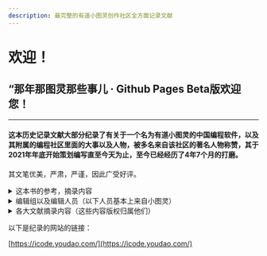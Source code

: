 ```yaml
---
description: 最完整的有道小图灵创作社区全方面记录文献
---
```


# 欢迎！

## “那年那图灵那些事儿 · Github Pages Beta版欢迎您！

***

#### 这本历史记录文献大部分纪录了有关于一个名为有道小图灵的中国编程软件，以及其附属的编程社区里面的大事以及人物，被多名来自该社区的著名人物称赞，其于2021年年底开始策划编写直至今天为止，至今已经经历了4年7个月的打磨。

其文笔优美，严肃，严谨，因此广受好评。

<details>

<summary>这本书的参考，摘录内容</summary>

那年那TAC那些事儿以及其番外（主要记载来自该社区的历史最大组织的所有事物）

有道小图灵历史（主要以简洁的文笔记载了除了2023年以外的大部分小图灵历史）

图灵维基（其文案在GitBook，但由于资金问题停止更新）

图灵维基资料库（上方的文案补充，记录了许多组织，现名为论小图灵的组织和人物）

梁梓言列传（记载近几个月一名中国学生的在该社区内的辱骂历史）

论小图灵的组织（该文献的大部分词条由笔者贡献，但是其记载的组织虽多但不精确）

以及大量的原创内容。

</details>

<details>

<summary>编辑组以及编辑人员（以下人员基本上来自小图灵）</summary>

文献策划：@默麒

笔者@默麒

主笔为@默麒

#### 参考作者：（摘录内容的版权分别归属于以下史学家）

@qqcd

@海阔天空

</details>

<details>

<summary>各大文献摘录内容（这些内容版权归属他们）</summary>

有关《有道小图灵历史》的摘录内容：（这些部分的版权归属@海阔天空）

FCX时代的OP部分参考，且摘录了些许词句。

六一大版本更新百分之九十摘录，有百分之十的原创添加和修改。

四月维护一半摘录，另一半属于大量的原创添加和修改。

双十二停服事件摘录一些调查结果。

许多条目，等待你自己去发掘（咕咕作者懒得写啦）

有关《图灵维基》的摘录内容：（这些部分的版权归属@qqcd（@下北泽萌萌梦幻神兽）

Blocky时期有关于早期作品集开发者的词条经过纠错后摘录。

CPA时代的大部分词条都经过一定程度上的修改后摘录。

</details>

以下是纪录的网站的链接：

[https://icode.youdao.com/](https://icode.youdao.com/)
